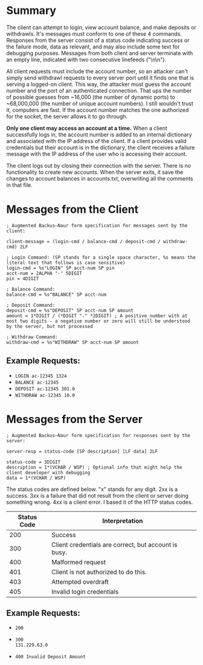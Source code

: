 # Summary
The client can attempt to login, view account balance, and make deposits or withdrawls. It's messages must conform to one of these 4 commands.
Responses from the server consist of a status code indicating success or the failure mode, data as relevant, and may also include some text for debugging purposes. Messages from both client and server terminate with an empty line, indicated with two consecutive linefeeds ("\n\n").

All client requests must include the account number, so an attacker can't simply send withdrawl requests to every server port until it finds one that is serving a logged-on client. This way, the attacker must guess the account number and the port of an authenticated connection. That ups the number of possible guesses from ~16,000 (the number of dynamic ports) to ~68,000,000 (the number of unique account numbers). I still wouldn't trust it, computers are fast. If the account number matches the one authorized for the socket, the server allows it to go through.

**Only one client may access an account at a time.** When a client successfully logs in, the account number is added to an internal dictionary and associated with the IP address of the client. If a client provides valid credentials but their account is in the dictionary, the client receives a failure message with the IP address of the user who is accessing their account.  

The client logs out by closing their connection with the server. There is no functionality to create new accounts. When the server exits, it save the changes to account balances in accounts.txt, overwriting all the comments in that file.

# Messages from the Client
```
; Augmented Backus–Naur form specification for messages sent by the client:

client-message = (login-cmd / balance-cmd / deposit-cmd / withdraw-cmd) 2LF

; Login Command: (SP stands for a single space character, %s means the literal text that follows is case sensitive)
login-cmd = %s"LOGIN" SP acct-num SP pin
acct-num = 2ALPHA "-" 5DIGIT
pin = 4DIGIT

; Balance Command:
balance-cmd = %s"BALANCE" SP acct-num

; Deposit Command:
deposit-cmd = %s"DEPOSIT" SP acct-num SP amount
amount = 1*DIGIT / (*DIGIT "." *2DIGIT) ; A positive number with at most two digits - a negative number or zero will still be understood by the server, but not processed

; Withdraw Command:
withdraw-cmd = %s"WITHDRAW" SP acct-num SP amount
```
## Example Requests: 
* `LOGIN ac-12345 1324`
* `BALANCE ac-12345`
* `DEPOSIT ac-12345 301.0`
* `WITHDRAW ac-12345 10.0`

# Messages from the Server
```
; Augmented Backus–Naur form specification for responses sent by the server:

server-resp = status-code [SP description] [LF data] 2LF

status-code = 3DIGIT
description = 1*(VCHAR / WSP) ; Optional info that might help the client developer with debugging
data = 1*(VCHAR / WSP)
```
The status codes are defined below. "x" stands for any digit.
2xx is a success. 
3xx is a failure that did not result from the client or server doing something wrong.
4xx is a client error.
I based it of the HTTP status codes.

| **Status Code**    | Interpretation |
| -------- | ------- |
| 200 | Success |
| 300 | Client credentials are correct, but account is busy.  |
| 400 | Malformed request |
| 401 | Client is not authorized to do this. |
| 403 | Attempted overdraft |
| 405 | Invalid login credentials |

## Example Requests: 
* ```
  200
  ```
* ```
  300
  131.229.63.0
  ```
* ```
  400 Invalid Deposit Amount
  ``` 
